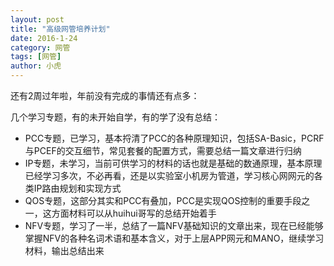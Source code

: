 ```yaml
---
layout: post
title: "高级网管培养计划"
date: 2016-1-24
category: 网管
tags: [网管]
author: 小虎
---
```



还有2周过年啦，年前没有完成的事情还有点多：

几个学习专题，有的未开始自学，有的学了没有总结：
+ PCC专题，已学习，基本捋清了PCC的各种原理知识，包括SA-Basic，PCRF与PCEF的交互细节，常见套餐的配置方式，需要总结一篇文章进行归纳
+ IP专题，未学习，当前可供学习的材料的话也就是基础的数通原理，基本原理已经学习多次，不必再看，还是以实验室小机房为管道，学习核心网网元的各类IP路由规划和实现方式
+ QOS专题，这部分其实和PCC有叠加，PCC是实现QOS控制的重要手段之一，这方面材料可以从huihui哥写的总结开始着手
+ NFV专题，学习了一半，总结了一篇NFV基础知识的文章出来，现在已经能够掌握NFV的各种名词术语和基本含义，对于上层APP网元和MANO，继续学习材料，输出总结出来



